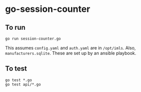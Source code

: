 # go-session-counter

## To run

```
go run session-counter.go
```

This assumes `config.yaml` and `auth.yaml` are in `/opt/imls`. Also, `manufacturers.sqlite`. These are set up by an ansible playbook.

## To test

```
go test *.go
go test api/*.go
```


